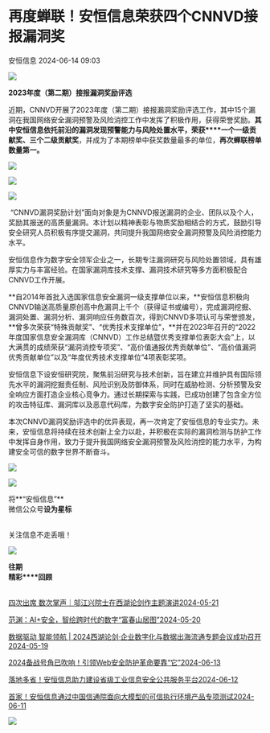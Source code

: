 #  再度蝉联！安恒信息荣获四个CNNVD接报漏洞奖   
 安恒信息   2024-06-14 09:03  
  
![](https://mmbiz.qpic.cn/sz_mmbiz_png/icVz8RbowK3y6lN0n6DKQQY4LWF2ibvIyZbwmFPmQeFib1fm4AFejPz2FMMTC3B4pPpUU3gNpgXIQjFUuXBW7katw/640?wx_fmt=other&wxfrom=5&wx_lazy=1&wx_co=1&tp=webp "")  
  
**2023年度（第二期）接报漏洞奖励评选**  
  
  
  
  
近期，CNNVD开展了2023年度（第二期）接报漏洞奖励评选工作，其中15个漏洞在我国网络安全漏洞预警及风险消控工作中发挥了积极作用，获得荣誉奖励。**其中安恒信息依托前沿的漏洞发现预警能力与风险处置水平，荣获****一个一级贡献奖、三个二级贡献奖**，并成为了本期榜单中获奖数量最多的单位，**再次蝉联榜单数量第一。**  
  
  
![](https://mmbiz.qpic.cn/sz_mmbiz_png/icVz8RbowK3wSqoyYAbIzhgsZSicT6oEYibic2PQVXVicmJ7ybXvlSxib4a7C5Ng0VQiaYaflxmZHXhNMBjGZK3MmIdTw/640?wx_fmt=png&from=appmsg "")  
  
![](https://mmbiz.qpic.cn/sz_mmbiz_png/icVz8RbowK3wSqoyYAbIzhgsZSicT6oEYibnUZKL5ZhU0QkhJiakU4uadawOJ47e4eTAtrXaeOVf45cibe2OMVkyYFw/640?wx_fmt=png&from=appmsg "")  
  
![](https://mmbiz.qpic.cn/sz_mmbiz_png/icVz8RbowK3wSqoyYAbIzhgsZSicT6oEYibOsZb9sjwMicBEWs8BrM4PNcUI3ehBlMjrXUs3cxAcOYN0cO1H6aPNRQ/640?wx_fmt=png&from=appmsg "")  
  
  
  
 “CNNVD漏洞奖励计划”面向对象是为CNNVD报送漏洞的企业、团队以及个人，奖励其报送的高质量漏洞。本计划以精神表彰与物质奖励相结合的方式，鼓励引导安全研究人员积极有序提交漏洞，共同提升我国网络安全漏洞预警及风险消控能力水平。  
  
安恒信息作为数字安全领军企业之一，长期专注漏洞研究与风险处置领域，具有雄厚实力与丰富经验。在国家漏洞库技术支撑、漏洞技术研究等多方面积极配合CNNVD工作开展。  
  
**自2014年首批入选国家信息安全漏洞一级支撑单位以来，**安恒信息积极向CNNVD输送高质量原创高中危漏洞上千个（获得证书或编号），完成漏洞挖掘、漏洞处置、漏洞分析、漏洞响应任务数百次，得到CNNVD多项认可与荣誉颁发，**曾多次荣获“特殊贡献奖”、“优秀技术支撑单位”，**并在2023年召开的“2022年度国家信息安全漏洞库（CNNVD）工作总结暨优秀支撑单位表彰大会”上，以大满贯的成绩荣获“漏洞消控专项奖”、“高价值通报优秀贡献单位”、“高价值漏洞优秀贡献单位”以及“年度优秀技术支撑单位”4项表彰奖项。  
  
安恒信息下设安恒研究院，聚焦前沿研究与技术创新，旨在建立并维护具有国际领先水平的漏洞挖掘责任制、风险识别及防御体系，同时在威胁检测、分析预警及安全响应方面打造企业核心竞争力。通过长期探索与实践，已成功创建了包含全方位的攻击特征库、漏洞库以及恶意代码库，为数字安全防护打造了坚实的基础。  
  
  
本次CNNVD漏洞奖励评选中的优异表现，再一次肯定了安恒信息的专业实力。未来，安恒信息将持续在技术创新上全力以赴，并积极在实际的漏洞检测与防护工作中发挥自身作用，致力于提升我国网络安全漏洞预警及风险消控的能力水平，为构建安全可信的数字世界不断奋斗。  
  
![](https://mmbiz.qpic.cn/sz_mmbiz_png/icVz8RbowK3wSqoyYAbIzhgsZSicT6oEYibCoxB61sa2nBicgYtHkVU58nIbPpdtYxlEQcfzFoibjbY5MeDDOfKoNOA/640?wx_fmt=png&from=appmsg "")  
  
  
  
  
![](https://mmbiz.qpic.cn/mmbiz_gif/icVz8RbowK3yEfgqaJ4nxoES6ggmVq7icUa5WvlGfMttCbpAPMkSMR3BZXmYLJRhVoxSoxhiaXPticcr2PiaibWAScOQ/640?wx_fmt=gif&wxfrom=5&wx_lazy=1&tp=webp "")  
  
  
将**“安恒信息”**  
微信公众号**设为星标**  
   
  
关注信息不走丢哦！  
  
![](https://mmbiz.qpic.cn/sz_mmbiz_gif/icVz8RbowK3wRq3BqNDZacia5FAgbviceFx6aPdHmYo1VtHkTbOlbxJb8N28vYU2Dkl2ecQm7CukLwJhe3drbloibA/640?wx_fmt=gif&wxfrom=5&wx_lazy=1&wx_co=1&tp=webp "")  
  
  
**往期**  
**精彩****回顾**  
  
[](https://mp.weixin.qq.com/s?__biz=MjM5NTE0MjQyMg==&mid=2650607821&idx=2&sn=c102b1a873e863d610ad3c0fd479049f&chksm=bef4beb4898337a237b0756b19d2e96ca076f047b4f2d2c39dc6ebacc0a99dbc790295bf5cf9&scene=21#wechat_redirect)  
  
[](https://mp.weixin.qq.com/s?__biz=MjM5NTE0MjQyMg==&mid=2650607821&idx=2&sn=c102b1a873e863d610ad3c0fd479049f&chksm=bef4beb4898337a237b0756b19d2e96ca076f047b4f2d2c39dc6ebacc0a99dbc790295bf5cf9&scene=21#wechat_redirect)  
  
[](https://mp.weixin.qq.com/s?__biz=MjM5NTE0MjQyMg==&mid=2650607821&idx=2&sn=c102b1a873e863d610ad3c0fd479049f&chksm=bef4beb4898337a237b0756b19d2e96ca076f047b4f2d2c39dc6ebacc0a99dbc790295bf5cf9&scene=21#wechat_redirect)  
  
[](https://mp.weixin.qq.com/s?__biz=MjM5NTE0MjQyMg==&mid=2650607821&idx=2&sn=c102b1a873e863d610ad3c0fd479049f&chksm=bef4beb4898337a237b0756b19d2e96ca076f047b4f2d2c39dc6ebacc0a99dbc790295bf5cf9&scene=21#wechat_redirect)  
  
[](https://mp.weixin.qq.com/s?__biz=MjM5NTE0MjQyMg==&mid=2650607821&idx=2&sn=c102b1a873e863d610ad3c0fd479049f&chksm=bef4beb4898337a237b0756b19d2e96ca076f047b4f2d2c39dc6ebacc0a99dbc790295bf5cf9&scene=21#wechat_redirect)  
  
[](https://mp.weixin.qq.com/s?__biz=MjM5NTE0MjQyMg==&mid=2650607821&idx=2&sn=c102b1a873e863d610ad3c0fd479049f&chksm=bef4beb4898337a237b0756b19d2e96ca076f047b4f2d2c39dc6ebacc0a99dbc790295bf5cf9&scene=21#wechat_redirect)  
[四次出席 数次掌声｜邬江兴院士在西湖论剑作主题演讲2024-05-21](https://mp.weixin.qq.com/s?__biz=MjM5NTE0MjQyMg==&mid=2650608183&idx=1&sn=ba2817529bc712a726c54f0c881d34ee&chksm=bef4bc4e89833558588de4ab4b627c950d42926b21896ef5a965502fd5e864e44136e8e4010b&scene=21#wechat_redirect)  
  
  
[范渊：AI+安全，智绘跨时代的数字“富春山居图”2024-05-20](https://mp.weixin.qq.com/s?__biz=MjM5NTE0MjQyMg==&mid=2650608096&idx=1&sn=b05daf51acca7eec808671abcffd999f&chksm=bef4bf998983368f27dac71495db251858676478fa8f0601abda57ac6619ae95fa31dab052d9&scene=21#wechat_redirect)  
  
  
[数据驱动 智能领航 | 2024西湖论剑·企业数字化与数据出海流通专题会议成功召开2024-05-19](https://mp.weixin.qq.com/s?__biz=MjM5NTE0MjQyMg==&mid=2650607966&idx=1&sn=e385e4448b0481a687b675a205a33cb9&chksm=bef4bf27898336318caf9624f7e0cac353f24588ac8c6cfd8f364b260d49740b6d18820d7a8b&scene=21#wechat_redirect)  
  
  
  
[2024备战号角已吹响！引领Web安全防护革命要靠“它”2024-06-13 ](https://mp.weixin.qq.com/s?__biz=MjM5NTE0MjQyMg==&mid=2650609656&idx=1&sn=94937f89dfa5f1aa93a6f001838023a4&chksm=bef4b98189833097709782a983b6a76da203b897545e577575a764f0b9c3edbcae6347ecbe54&scene=21#wechat_redirect)  
  
  
[落地多省！安恒信息助力建设省级工业信息安全公共服务平台2024-06-12 ](https://mp.weixin.qq.com/s?__biz=MjM5NTE0MjQyMg==&mid=2650609629&idx=1&sn=d5a56b1d06a8d400aa1c2e7900ac4fad&chksm=bef4b9a4898330b28959404f6f68abe03dce228477eaf3398dbb4edead31bf66a8a840fb8e58&scene=21#wechat_redirect)  
  
  
[首家！安恒信息通过中国信通院面向大模型的可信执行环境产品专项测试2024-06-11 ](https://mp.weixin.qq.com/s?__biz=MjM5NTE0MjQyMg==&mid=2650609498&idx=1&sn=e596899a10c94ab189037b61a48ac3af&chksm=bef4b92389833035e4a3db9ef6f6bd2e67f43a9439baf154b08ffb0aec5ed1f08ab6d2ec8571&scene=21#wechat_redirect)  
  
  
  
![](https://mmbiz.qpic.cn/sz_mmbiz_gif/icVz8RbowK3y6lN0n6DKQQY4LWF2ibvIyZKgzdde3ibXIPXKWNSwdEUDagoRKl6Y0ITHyoQsQIotVNOXbvYNXicVBw/640?wx_fmt=gif&wxfrom=5&wx_lazy=1&wx_co=1&tp=webp "")  
  
  
